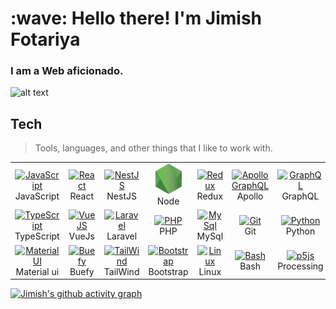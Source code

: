 <h1 id="jimishf-title">:wave: Hello there! I'm Jimish Fotariya</h1>
<h3>I am a Web aficionado.</h3>

![alt text](https://github-readme-stats.vercel.app/api?username=jimishf&show_icons=true&theme=react&count_private=true&include_all_commits=true)

<h2 id="jimishf-tech">Tech</h2>

> Tools, languages, and other things that I like to work with.

<table>
  <tr>
    <td align="center">
      <a href="#jimishf-tech">
        <img src="https://upload.wikimedia.org/wikipedia/commons/thumb/9/99/Unofficial_JavaScript_logo_2.svg/1024px-Unofficial_JavaScript_logo_2.svg.png" width="48" alt="JavaScript" />
      </a>
      <br>JavaScript
    </td>
    <td align="center">
      <a href="#jimishf-tech">
        <img src="https://brandlogos.net/wp-content/uploads/2020/09/react-logo.png" width="48" alt="React" />
      </a>
      <br>React
    </td>
    <td align="center">
      <a href="#jimishf-tech">
        <img src="https://d33wubrfki0l68.cloudfront.net/e937e774cbbe23635999615ad5d7732decad182a/26072/logo-small.ede75a6b.svg" width="48" alt="NestJS" />
      </a>
      <br>NestJS
    </td>
    <td align="center">
      <a href="#jimishf-tech">
        <img src="https://raw.githubusercontent.com/github/explore/80688e429a7d4ef2fca1e82350fe8e3517d3494d/topics/nodejs/nodejs.png" width="48" alt="Node JS" />
      </a>
      <br>Node
    </td>
     <td align="center"> 
      <a href="#jimishf-tech" >
        <img src="https://cdn.worldvectorlogo.com/logos/redux.svg" width="48" alt="Redux" />
      </a>
      <br>Redux
    </td>
    <td align="center">
      <a href="#jimishf-tech" >
        <img src="https://logowiki.net/uploads/logo/a/apollo-graphql-compact.svg" width="48" alt="Apollo GraphQL" />
      </a>
      <br>Apollo
    </td>
    <td align="center">
      <a href="#jimishf-tech" >
        <img src="https://upload.wikimedia.org/wikipedia/commons/thumb/1/17/GraphQL_Logo.svg/2048px-GraphQL_Logo.svg.png" width="48" alt="GraphQL" />
      </a>
      <br>GraphQL
    </td>
    <td align="center"> 
      <a href="#jimishf-tech" >
        <img src="https://www.docker.com/wp-content/uploads/2022/03/vertical-logo-monochromatic.png" width="48" style="object-fit: contain" alt="Docker" style="object-fit: contain" />
      </a>
      <br>Docker
    </td>
    <td align="center"> 
      <a href="#jimishf-tech" >
        <img src="https://www.nginx.com/wp-content/uploads/2020/05/NGINX-product-icon.svg" alt="Nginx"  width="48" />
      </a>
      <br>Nginx
    </td>
  </tr>

  <tr>
    <td align="center">
      <a href="#jimishf-tech">
        <img src="https://upload.wikimedia.org/wikipedia/commons/thumb/4/4c/Typescript_logo_2020.svg/1200px-Typescript_logo_2020.svg.png" width="48" alt="TypeScript" />
      </a>
      <br>TypeScript
    </td>
    <td align="center" >
      <a href="#jimishf-tech">
        <img src="https://upload.wikimedia.org/wikipedia/commons/9/95/Vue.js_Logo_2.svg" width="48" alt="VueJS" />
      </a>
      <br>VueJs
    </td>
    <td align="center" >
      <a href="#jimishf-tech">
        <img src="https://upload.wikimedia.org/wikipedia/commons/9/9a/Laravel.svg" width="48" alt="Laravel" />
      </a>
      <br>Laravel
    </td>
    <td align="center">
      <a href="#jimishf-tech" >
        <img src="https://i.ibb.co/LzmYpDX/146-1466902-php-logo-png-transparent-php-logo-png-png-removebg-preview.png" width="48" alt="PHP" />
      </a>
      <br>PHP
    </td>
    <td align="center">
      <a href="#jimishf-tech">
        <img src="https://upload.wikimedia.org/wikipedia/en/d/dd/MySQL_logo.svg" width="48" alt="MySql" />
      </a>
      <br>MySql
    </td>
    <td align="center">
      <a href="#jimishf-tech" >
        <img src="https://upload.wikimedia.org/wikipedia/commons/thumb/3/3f/Git_icon.svg/1200px-Git_icon.svg.png" width="48" alt="Git" />
      </a>
      <br>Git
    </td>
    <td align="center">
      <a href="#jimishf-tech">
        <img src="https://upload.wikimedia.org/wikipedia/commons/thumb/c/c3/Python-logo-notext.svg/1200px-Python-logo-notext.svg.png" width="48" alt="Python" />
      </a>
      <br>Python
    </td>
    <td align="center">
      <a href="#jimishf-tech">
        <img src="https://iconape.com/wp-content/png_logo_vector/cib-flask.png" width="48" alt="Flask" />
      </a>
      <br>Flask
    </td>
     <td align="center"> 
      <a href="#jimishf-tech" >
        <img src="https://i.ibb.co/QXHcMvM/58481021cef1014c0b5e494b.png" width="48" alt="Mongo DB" />
      </a>
      <br>MongoDB
    </td>
  </tr>
   <tr>
    <td align="center">
      <a href="#jimishf-tech">
        <img src="https://media.zeemly.com/zeemly/product/material-ui.png" width="48" alt="Material UI" />
      </a>
      <br>Material ui
    </td>
    <td align="center">
      <a href="#jimishf-tech">
        <img src="https://buefy.org/static/img/buefy.1d65c18.png" width="48" style="object-fit: contain" alt="Buefy" />
      </a>
      <br>Buefy
    </td>
    <td align="center">
      <a href="#jimishf-tech">
        <img src="https://www.vectorlogo.zone/logos/tailwindcss/tailwindcss-icon.svg" width="48" alt="TailWind" />
      </a>
      <br>TailWind
    </td>
    <td align="center">
      <a href="#jimishf-tech">
        <img src="https://cdn.worldvectorlogo.com/logos/bootstrap-4.svg" width="48" alt="Bootstrap" />
      </a>
      <br>Bootstrap
    </td>
    <td align="center">
      <a href="#jimishf-tech" >
        <img src="https://camo.githubusercontent.com/d7574156c7a1844d3c2907bae0e76254cca759290c08e08a6ef2bd7543c8c0ca/68747470733a2f2f692e6962622e636f2f737331374b47302f63376238313133323437666563643833626439623565643562643366333464352d72656d6f766562672d707265766965772e706e67" width="48" alt="Linux" />
      </a>
      <br>Linux
    </td>    
    <td align="center">
      <a href="#jimishf-tech">
        <img src="https://bashlogo.com/img/symbol/png/full_colored_dark.png" width="48" alt="Bash" />
      </a>
      <br>Bash
    </td>
    <td align="center">
      <a href="#jimishf-tech">
        <img src="https://p5js.org/assets/img/p5js.svg" width="45" height="45" style="object-fit: contain" alt="p5js" />
      </a>
      <br>Processing
    </td>
    <td align="center">
      <a href="#jimishf-tech">
        <img src="https://4.bp.blogspot.com/-rtNRVM3aIvI/XJX_U07Z-II/AAAAAAAAJXY/YpdOo490FTgdKOxM4qDG-2-EzcNFAWkKACK4BGAYYCw/s1600/logo%2Bfirebase%2Bicon.png" width="48" alt="Firebase" />
      </a>
      <br>Firebase
    </td>
    <td align="center"> 
      <a href="#jimishf-tech" >
        <img src="https://upload.wikimedia.org/wikipedia/commons/9/93/Amazon_Web_Services_Logo.svg" width="48" alt="AWS" />
      </a>
      <br>AWS
    </td>
  </tr>

</table>


[linkedin]: https://www.linkedin.com/in/JimishFotariya "LinkedIn"

[twitter]: https://twitter.com/JimishFotariya "Twitter"

[stackoverflow]: https://stackoverflow.com/users/3599251/jimish-fotariya/ "StackOverflow"



[![Jimish's github activity graph](https://activity-graph.herokuapp.com/graph?username=jimishf&theme=react-dark)](https://github.com/jimishf)



